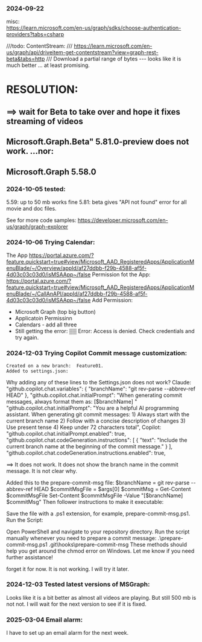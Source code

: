 ﻿### 2024-09-22

misc:  
  https://learn.microsoft.com/en-us/graph/sdks/choose-authentication-providers?tabs=csharp

///todo: ContentStream:
/// https://learn.microsoft.com/en-us/graph/api/driveitem-get-contentstream?view=graph-rest-beta&tabs=http
/// Download a partial range of bytes --- looks like it is much better ... at least promising.

#  RESOLUTION:
## ==> wait for Beta to take over and hope it fixes streaming of videos 
## Microsoft.Graph.Beta" 5.81.0-preview  does not work.  ...nor:
## Microsoft.Graph       5.58.0  

### 2024-10-05  tested:
5.59: up to 50 mb works fine 
5.81: beta gives "API not found" error for all movie and doc files.

See for more code samples: https://developer.microsoft.com/en-us/graph/graph-explorer

### 2024-10-06  Trying Calendar:
The App
  https://portal.azure.com/?feature.quickstart=true#view/Microsoft_AAD_RegisteredApps/ApplicationMenuBlade/~/Overview/appId/af27ddbb-f29b-4588-af5f-4d03c03c03d0/isMSAApp~/false
Permission fot the App:
  https://portal.azure.com/?feature.quickstart=true#view/Microsoft_AAD_RegisteredApps/ApplicationMenuBlade/~/CallAnAPI/appId/af27ddbb-f29b-4588-af5f-4d03c03c03d0/isMSAApp~/false
 Add Permission:
  - Microsoft Graph (top big button)
  - Applicatoin Permissinn
  - Calendars - add all three
  -   Still getting the error: ▒▒ Error: Access is denied. Check credentials and try again.

### 2024-12-03  Trying Copilot Commit message customization:
    Created on a new branch:  Feature01.
    Added to settings.json:

Why adding any of these lines to the Settings.json does not work?
Claude:
  "github.copilot.chat.variables": { "branchName": "git rev-parse --abbrev-ref HEAD" },
  "github.copilot.chat.initialPrompt": "When generating commit messages, always format them as: [$branchName] <description>"
  "github.copilot.chat.initialPrompt": "You are a helpful AI programming assistant. When generating git commit messages: 1) Always start with the current branch name 2) Follow with a concise description of changes 3) Use present tense 4) Keep under 72 characters total",
Copilot:
  "github.copilot.chat.initialPrompt.enabled": true,
  "github.copilot.chat.codeGeneration.instructions": [    {      "text": "Include the current branch name at the beginning of the commit message."    }  ],
  "github.copilot.chat.codeGeneration.instructions.enabled": true,

==>  It does not work.  It does not show the branch name in the commit message.  It is not clear why.

  Added this to the  prepare-commit-msg file:
$branchName = git rev-parse --abbrev-ref HEAD
$commitMsgFile = $args[0]
$commitMsg = Get-Content $commitMsgFile
Set-Content $commitMsgFile -Value "[$branchName] $commitMsg"
  Then follower instructions to make it executable:
  
Save the file with a .ps1 extension, for example, prepare-commit-msg.ps1.
Run the Script:

Open PowerShell and navigate to your repository directory.
Run the script manually whenever you need to prepare a commit message:
.\prepare-commit-msg.ps1 .git\hooks\prepare-commit-msg
These methods should help you get around the chmod error on Windows. Let me know if you need further assistance!

forget it for now.  It is not working.  I will try it later.


### 2024-12-03  Tested latest versions of MSGraph:
  Looks like it is a bit better as almost all videos are playing.  But still 500 mb is not not.  I will wait for the next version to see if it is fixed.

### 2025-03-04  Email alarm:
  I have to set up an email alarm for the next week.
